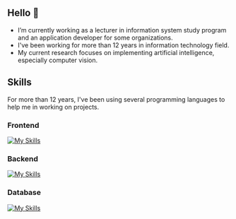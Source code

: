 ## Hello 👋
* I’m currently working as a lecturer in information system study program and an application developer for some organizations.
* I've been working for more than 12 years in information technology field.
* My current research focuses on implementing artificial intelligence, especially computer vision.

## Skills
For more than 12 years, I've been using several programming languages to help me in working on projects. 

### Frontend
[![My Skills](https://skillicons.dev/icons?i=nextjs,react,tailwind,bootstrap)](https://skillicons.dev)

### Backend
[![My Skills](https://skillicons.dev/icons?i=laravel,python,java,nodejs)](https://skillicons.dev)

### Database
[![My Skills](https://skillicons.dev/icons?i=mysql,postgresql,mongodb)](https://skillicons.dev)
<!--
**pesantrenilmu/pesantrenilmu** is a ✨ _special_ ✨ repository because its `README.md` (this file) appears on your GitHub profile.

Here are some ideas to get you started:

- 🔭 I’m currently working on ...
- 🌱 I’m currently learning ...
- 👯 I’m looking to collaborate on ...
- 🤔 I’m looking for help with ...
- 💬 Ask me about ...
- 📫 How to reach me: ...
- 😄 Pronouns: ...
- ⚡ Fun fact: ...
-->
